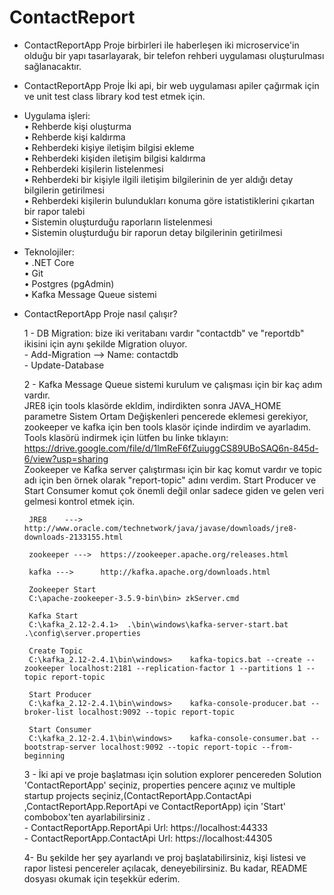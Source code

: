 # ContactReport
- ContactReportApp Proje birbirleri ile haberleşen iki microservice'in olduğu bir yapı tasarlayarak, bir telefon rehberi uygulaması oluşturulması sağlanacaktır.

- ContactReportApp Proje İki api, bir web uygulaması apiler çağırmak için ve unit test class library kod test etmek için.

- Uygulama işleri: <br />
    • Rehberde kişi oluşturma <br />
    • Rehberde kişi kaldırma  <br />
    • Rehberdeki kişiye iletişim bilgisi ekleme <br />
    • Rehberdeki kişiden iletişim bilgisi kaldırma <br />
    • Rehberdeki kişilerin listelenmesi <br />
    • Rehberdeki bir kişiyle ilgili iletişim bilgilerinin de yer aldığı detay bilgilerin getirilmesi <br />
    • Rehberdeki kişilerin bulundukları konuma göre istatistiklerini çıkartan bir rapor talebi <br />
    • Sistemin oluşturduğu raporların listelenmesi <br />
    • Sistemin oluşturduğu bir raporun detay bilgilerinin getirilmesi <br />

-  Teknolojiler: <br />
    • .NET Core <br />
    • Git <br />
    • Postgres (pgAdmin) <br />
    • Kafka Message Queue sistemi <br />
    
-  ContactReportApp Proje nasıl çalışır?
   
   1 - DB Migration: bize iki veritabanı vardır "contactdb" ve "reportdb" ikisini için aynı şekilde Migration oluyor. <br />
        - Add-Migration --> Name: contactdb <br />
        - Update-Database <br />

   2 - Kafka Message Queue sistemi kurulum ve çalışması için bir kaç adım vardır. <br />
       JRE8 için tools klasörde ekldim, indirdikten sonra JAVA_HOME parametre Sistem Ortam Değişkenleri pencerede eklemesi gerekiyor, zookeeper ve kafka için ben tools klasör içinde indirdim ve ayarladım.<br />
       Tools klasörü indirmek için lütfen bu linke tıklayın: https://drive.google.com/file/d/1lmReF6fZuiuggCS89UBoSAQ6n-845d-6/view?usp=sharing  <br />
       Zookeeper ve Kafka server çalıştırması için bir kaç komut vardır ve topic adı için ben örnek olarak "report-topic" adını verdim. Start Producer ve Start Consumer komut çok önemli değil onlar sadece giden ve gelen veri gelmesi kontrol etmek için.<br />
 
        
        JRE8	--->	http://www.oracle.com/technetwork/java/javase/downloads/jre8-downloads-2133155.html

        zookeeper --->	https://zookeeper.apache.org/releases.html

        kafka --->		http://kafka.apache.org/downloads.html 

        Zookeeper Start
        C:\apache-zookeeper-3.5.9-bin\bin> zkServer.cmd

        Kafka Start
        C:\kafka_2.12-2.4.1>  .\bin\windows\kafka-server-start.bat .\config\server.properties

        Create Topic
        C:\kafka_2.12-2.4.1\bin\windows>	kafka-topics.bat --create --zookeeper localhost:2181 --replication-factor 1 --partitions 1 --topic report-topic

        Start Producer 
        C:\kafka_2.12-2.4.1\bin\windows>	kafka-console-producer.bat --broker-list localhost:9092 --topic report-topic

        Start Consumer
        C:\kafka_2.12-2.4.1\bin\windows>	kafka-console-consumer.bat --bootstrap-server localhost:9092 --topic report-topic --from-beginning



    3 - İki api ve proje başlatması için solution explorer pencereden Solution 'ContactReportApp' seçiniz, properties pencere açınız ve multiple startup projects seçiniz,(ContactReportApp.ContactApi ,ContactReportApp.ReportApi ve ContactReportApp) için 'Start' combobox'ten ayarlabilirsiniz . <br />
        - ContactReportApp.ReportApi Url: https://localhost:44333  <br />
        - ContactReportApp.ContactApi Url: https://localhost:44305  <br />

    4-  Bu şekilde her şey ayarlandı ve proj başlatabilirsiniz, kişi listesi ve rapor listesi pencereler açılacak, deneyebilirsiniz. Bu kadar, README dosyası okumak için teşekkür ederim.
 

